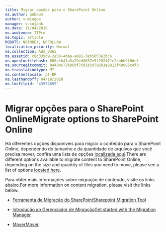 ```yaml
---
title: Migrar opções para o SharePoint Online
ms.author: pebaum
author: v-miegge
manager: v-cojank
ms.date: 11/04/2019
ms.audience: ITPro
ms.topic: article
ROBOTS: NOINDEX, NOFOLLOW
localization_priority: Normal
ms.collection: Adm_O365
ms.assetid: c8c339c9-2e50-4daa-aa91-3eb5053e2bc6
ms.openlocfilehash: 606cfb41a3a79ed8637e5f702471c2cbbb9f6def
ms.sourcegitcommit: 04484c73b96bf76d1b50796b3e8913f49095c4f3
ms.translationtype: MT
ms.contentlocale: pt-BR
ms.lasthandoff: 04/18/2020
ms.locfileid: "43552695"
---
```

# <a name="migrate-options-to-sharepoint-online"></a><span data-ttu-id="7a91f-102">Migrar opções para o SharePoint Online</span><span class="sxs-lookup"><span data-stu-id="7a91f-102">Migrate options to SharePoint Online</span></span>

<span data-ttu-id="7a91f-103">Há diferentes opções disponíveis para migrar o conteúdo para o SharePoint Online, dependendo do tamanho e da quantidade de arquivos que você precisa mover, confira uma lista de opções [localizada aqui](https://docs.microsoft.com/sharepointmigration/migrate-to-sharepoint-online).</span><span class="sxs-lookup"><span data-stu-id="7a91f-103">There are different options available to migrate content to SharePoint Online, depending on the size and quantity of files you need to move, please see a list of options [located here](https://docs.microsoft.com/sharepointmigration/migrate-to-sharepoint-online).</span></span>

<span data-ttu-id="7a91f-104">Para obter mais informações sobre migração de conteúdo, visite os links abaixo.</span><span class="sxs-lookup"><span data-stu-id="7a91f-104">For more information on content migration, please visit the links below.</span></span>

- [<span data-ttu-id="7a91f-105">Ferramenta de Migração do SharePoint</span><span class="sxs-lookup"><span data-stu-id="7a91f-105">Sharepoint Migration Tool</span></span>](https://docs.microsoft.com/sharepointmigration/introducing-the-sharepoint-migration-tool)

- [<span data-ttu-id="7a91f-106">Introdução ao Gerenciador de Migração</span><span class="sxs-lookup"><span data-stu-id="7a91f-106">Get started with the Migration Manager</span></span>](https://docs.microsoft.com/sharepointmigration/mm-get-started)

- [<span data-ttu-id="7a91f-107">Mover</span><span class="sxs-lookup"><span data-stu-id="7a91f-107">Mover</span></span>](https://mover.io/)
